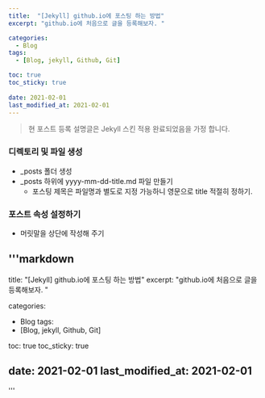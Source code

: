 ```yaml
---
title:  "[Jekyll] github.io에 포스팅 하는 방법"
excerpt: "github.io에 처음으로 글을 등록해보자. "

categories:
  - Blog
tags:
  - [Blog, jekyll, Github, Git]

toc: true
toc_sticky: true
 
date: 2021-02-01
last_modified_at: 2021-02-01
---
```



> 현 포스트 등록 설명글은 Jekyll 스킨 적용 완료되었음을 가정 합니다.



### 디렉토리 및 파일 생성
- _posts 폴더 생성
- _posts 하위에 yyyy-mm-dd-title.md 파일 만들기 
	- 포스팅 제목은 파일명과 별도로 지정 가능하니 영문으로 title 적절히 정하기.
	

### 포스트 속성 설정하기
- 머릿말을 상단에 작성해 주기

'''markdown
---
title:  "[Jekyll] github.io에 포스팅 하는 방법"
excerpt: "github.io에 처음으로 글을 등록해보자. "

categories:
  - Blog
tags:
  - [Blog, jekyll, Github, Git]

toc: true
toc_sticky: true
 
date: 2021-02-01
last_modified_at: 2021-02-01
---
'''


